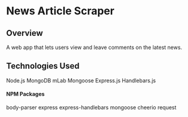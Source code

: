 <h1><b>News Article Scraper</b></h1>


<h2><b>Overview</b></h2>
A web app that lets users view and leave comments on the latest news. 


<h2><b>Technologies Used</b></h2>
Node.js
MongoDB mLab
Mongoose
Express.js
Handlebars.js


<h4><b>NPM Packages</b></h4>
body-parser
express
express-handlebars
mongoose
cheerio
request
